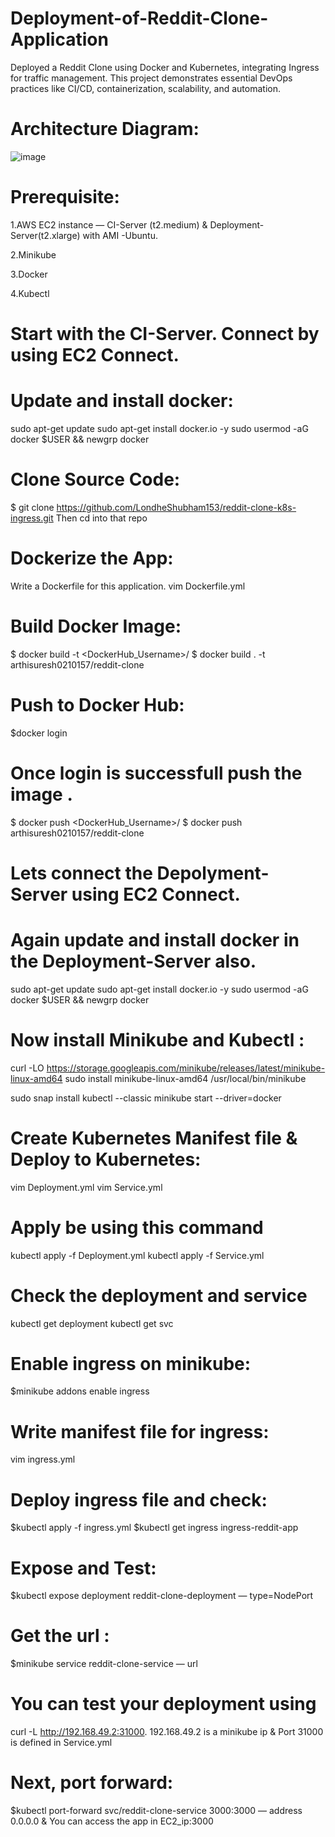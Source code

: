 # Deployment-of-Reddit-Clone-Application
Deployed a Reddit Clone using Docker and Kubernetes, integrating Ingress for traffic management. This project demonstrates essential DevOps practices like CI/CD, containerization, scalability, and automation.
# Architecture Diagram:
![image](https://github.com/user-attachments/assets/a76563a0-f193-4004-b09d-dead8b8cd531)
# Prerequisite:
1.AWS EC2 instance — CI-Server (t2.medium) & Deployment-Server(t2.xlarge) with AMI -Ubuntu.

2.Minikube

3.Docker

4.Kubectl
 # Start with the CI-Server. Connect by using EC2 Connect.
# Update and install docker:
sudo apt-get update
sudo apt-get install docker.io -y
sudo usermod -aG docker $USER && newgrp docker
# Clone Source Code:
$ git clone https://github.com/LondheShubham153/reddit-clone-k8s-ingress.git
Then cd into that repo
# Dockerize the App:
Write a Dockerfile for this application.
vim Dockerfile.yml
# Build Docker Image:
$ docker build -t <DockerHub_Username>/<Imagename>
$ docker build . -t arthisuresh0210157/reddit-clone
# Push to Docker Hub:
$docker login
# Once login is successfull push the image .
$ docker push <DockerHub_Username>/<Imagename>
$ docker push arthisuresh0210157/reddit-clone
# Lets connect the Depolyment-Server using EC2 Connect.
# Again update and install docker in the Deployment-Server also.
sudo apt-get update
sudo apt-get install docker.io -y
sudo usermod -aG docker $USER && newgrp docker
# Now install Minikube and Kubectl :
curl -LO https://storage.googleapis.com/minikube/releases/latest/minikube-linux-amd64
sudo install minikube-linux-amd64 /usr/local/bin/minikube 

sudo snap install kubectl --classic
minikube start --driver=docker
# Create Kubernetes Manifest file & Deploy to Kubernetes:
vim Deployment.yml
vim Service.yml
# Apply be using this command
kubectl apply -f Deployment.yml
kubectl apply -f Service.yml
# Check the deployment and service
kubectl get deployment
kubectl get svc
# Enable ingress on minikube:
$minikube addons enable ingress
# Write manifest file for ingress:
vim ingress.yml
# Deploy ingress file and check:
$kubectl apply -f ingress.yml
$kubectl get ingress ingress-reddit-app
# Expose and Test:
$kubectl expose deployment reddit-clone-deployment — type=NodePort
# Get the url :
$minikube service reddit-clone-service — url
# You can test your deployment using
curl -L http://192.168.49.2:31000.
192.168.49.2 is a minikube ip & Port 31000 is defined in Service.yml
# Next, port forward:
$kubectl port-forward svc/reddit-clone-service 3000:3000 — address 0.0.0.0 &
You can access the app in EC2_ip:3000
